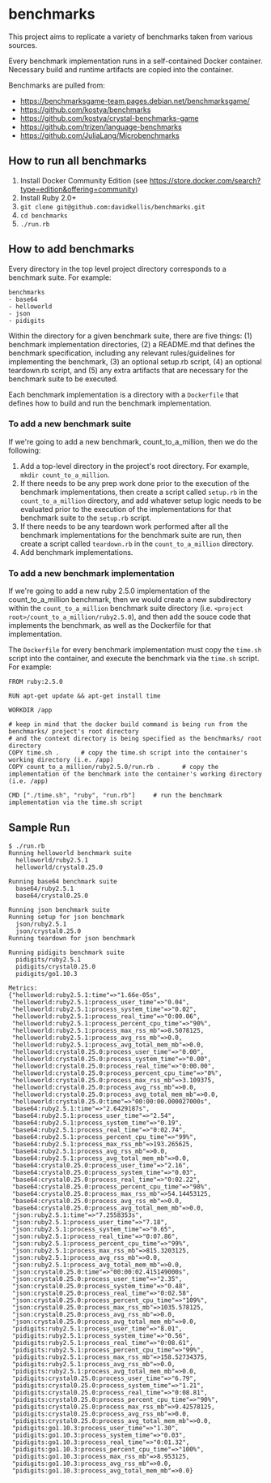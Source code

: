 # benchmarks

This project aims to replicate a variety of benchmarks taken from various sources.

Every benchmark implementation runs in a self-contained Docker container. Necessary build and runtime artifacts are copied into the container.

Benchmarks are pulled from:
- https://benchmarksgame-team.pages.debian.net/benchmarksgame/
- https://github.com/kostya/benchmarks
- https://github.com/kostya/crystal-benchmarks-game
- https://github.com/trizen/language-benchmarks
- https://github.com/JuliaLang/Microbenchmarks


## How to run all benchmarks

1. Install Docker Community Edition (see https://store.docker.com/search?type=edition&offering=community)
2. Install Ruby 2.0+
3. `git clone git@github.com:davidkellis/benchmarks.git`
4. `cd benchmarks`
5. `./run.rb`


## How to add benchmarks

Every directory in the top level project directory corresponds to a benchmark suite. For example:
```
benchmarks
- base64
- helloworld
- json
- pidigits
```

Within the directory for a given benchmark suite, there are five things: (1) benchmark implementation directories, (2) a README.md that defines the benchmark specification, including any relevant rules/guidelines for implementing the benchmark, (3) an optional setup.rb script, (4) an optional teardown.rb script, and (5) any extra artifacts that are necessary for the benchmark suite to be executed.

Each benchmark implementation is a directory with a `Dockerfile` that defines how to build and run the benchmark implementation.

### To add a new benchmark suite

If we're going to add a new benchmark, count_to_a_million, then we do the following:

1. Add a top-level directory in the project's root directory. For example, `mkdir count_to_a_million`.
2. If there needs to be any prep work done prior to the execution of the benchmark implementations, then create a script called `setup.rb` in the `count_to_a_million` directory, and add whatever setup logic needs to be evaluated prior to the execution of the implementations for that benchmark suite to the `setup.rb` script.
3. If there needs to be any teardown work performed after all the benchmark implementations for the benchmark suite are run, then create a script called `teardown.rb` in the `count_to_a_million` directory.
4. Add benchmark implementations.

### To add a new benchmark implementation

If we're going to add a new ruby 2.5.0 implementation of the count_to_a_million benchmark, then we would create a new subdirectory within the `count_to_a_million` benchmark suite directory (i.e. `<project root>/count_to_a_million/ruby2.5.0`), and then add the souce code that implements the benchmark, as well as the Dockerfile for that implementation.

The `Dockerfile` for every benchmark implementation must copy the `time.sh` script into the container, and execute the benchmark via the `time.sh` script. For example:
```
FROM ruby:2.5.0

RUN apt-get update && apt-get install time

WORKDIR /app

# keep in mind that the docker build command is being run from the benchmarks/ project's root directory
# and the context directory is being specified as the benchmarks/ root directory
COPY time.sh .      # copy the time.sh script into the container's working directory (i.e. /app)
COPY count_to_a_million/ruby2.5.0/run.rb .      # copy the implementation of the benchmark into the container's working directory (i.e. /app)

CMD ["./time.sh", "ruby", "run.rb"]     # run the benchmark implementation via the time.sh script
```

## Sample Run

```
$ ./run.rb
Running helloworld benchmark suite
  helloworld/ruby2.5.1
  helloworld/crystal0.25.0

Running base64 benchmark suite
  base64/ruby2.5.1
  base64/crystal0.25.0

Running json benchmark suite
Running setup for json benchmark
  json/ruby2.5.1
  json/crystal0.25.0
Running teardown for json benchmark

Running pidigits benchmark suite
  pidigits/ruby2.5.1
  pidigits/crystal0.25.0
  pidigits/go1.10.3

Metrics:
{"helloworld:ruby2.5.1:time"=>"1.66e-05s",
 "helloworld:ruby2.5.1:process_user_time"=>"0.04",
 "helloworld:ruby2.5.1:process_system_time"=>"0.02",
 "helloworld:ruby2.5.1:process_real_time"=>"0:00.06",
 "helloworld:ruby2.5.1:process_percent_cpu_time"=>"90%",
 "helloworld:ruby2.5.1:process_max_rss_mb"=>8.5078125,
 "helloworld:ruby2.5.1:process_avg_rss_mb"=>0.0,
 "helloworld:ruby2.5.1:process_avg_total_mem_mb"=>0.0,
 "helloworld:crystal0.25.0:process_user_time"=>"0.00",
 "helloworld:crystal0.25.0:process_system_time"=>"0.00",
 "helloworld:crystal0.25.0:process_real_time"=>"0:00.00",
 "helloworld:crystal0.25.0:process_percent_cpu_time"=>"0%",
 "helloworld:crystal0.25.0:process_max_rss_mb"=>3.109375,
 "helloworld:crystal0.25.0:process_avg_rss_mb"=>0.0,
 "helloworld:crystal0.25.0:process_avg_total_mem_mb"=>0.0,
 "helloworld:crystal0.25.0:time"=>"00:00:00.000027000s",
 "base64:ruby2.5.1:time"=>"2.6429187s",
 "base64:ruby2.5.1:process_user_time"=>"2.54",
 "base64:ruby2.5.1:process_system_time"=>"0.19",
 "base64:ruby2.5.1:process_real_time"=>"0:02.74",
 "base64:ruby2.5.1:process_percent_cpu_time"=>"99%",
 "base64:ruby2.5.1:process_max_rss_mb"=>193.265625,
 "base64:ruby2.5.1:process_avg_rss_mb"=>0.0,
 "base64:ruby2.5.1:process_avg_total_mem_mb"=>0.0,
 "base64:crystal0.25.0:process_user_time"=>"2.16",
 "base64:crystal0.25.0:process_system_time"=>"0.03",
 "base64:crystal0.25.0:process_real_time"=>"0:02.22",
 "base64:crystal0.25.0:process_percent_cpu_time"=>"98%",
 "base64:crystal0.25.0:process_max_rss_mb"=>54.14453125,
 "base64:crystal0.25.0:process_avg_rss_mb"=>0.0,
 "base64:crystal0.25.0:process_avg_total_mem_mb"=>0.0,
 "json:ruby2.5.1:time"=>"7.2558353s",
 "json:ruby2.5.1:process_user_time"=>"7.18",
 "json:ruby2.5.1:process_system_time"=>"0.65",
 "json:ruby2.5.1:process_real_time"=>"0:07.86",
 "json:ruby2.5.1:process_percent_cpu_time"=>"99%",
 "json:ruby2.5.1:process_max_rss_mb"=>815.3203125,
 "json:ruby2.5.1:process_avg_rss_mb"=>0.0,
 "json:ruby2.5.1:process_avg_total_mem_mb"=>0.0,
 "json:crystal0.25.0:time"=>"00:00:02.415149000s",
 "json:crystal0.25.0:process_user_time"=>"2.35",
 "json:crystal0.25.0:process_system_time"=>"0.48",
 "json:crystal0.25.0:process_real_time"=>"0:02.58",
 "json:crystal0.25.0:process_percent_cpu_time"=>"109%",
 "json:crystal0.25.0:process_max_rss_mb"=>1035.578125,
 "json:crystal0.25.0:process_avg_rss_mb"=>0.0,
 "json:crystal0.25.0:process_avg_total_mem_mb"=>0.0,
 "pidigits:ruby2.5.1:process_user_time"=>"8.01",
 "pidigits:ruby2.5.1:process_system_time"=>"0.56",
 "pidigits:ruby2.5.1:process_real_time"=>"0:08.61",
 "pidigits:ruby2.5.1:process_percent_cpu_time"=>"99%",
 "pidigits:ruby2.5.1:process_max_rss_mb"=>158.52734375,
 "pidigits:ruby2.5.1:process_avg_rss_mb"=>0.0,
 "pidigits:ruby2.5.1:process_avg_total_mem_mb"=>0.0,
 "pidigits:crystal0.25.0:process_user_time"=>"6.79",
 "pidigits:crystal0.25.0:process_system_time"=>"1.21",
 "pidigits:crystal0.25.0:process_real_time"=>"0:08.81",
 "pidigits:crystal0.25.0:process_percent_cpu_time"=>"90%",
 "pidigits:crystal0.25.0:process_max_rss_mb"=>9.42578125,
 "pidigits:crystal0.25.0:process_avg_rss_mb"=>0.0,
 "pidigits:crystal0.25.0:process_avg_total_mem_mb"=>0.0,
 "pidigits:go1.10.3:process_user_time"=>"1.30",
 "pidigits:go1.10.3:process_system_time"=>"0.03",
 "pidigits:go1.10.3:process_real_time"=>"0:01.32",
 "pidigits:go1.10.3:process_percent_cpu_time"=>"100%",
 "pidigits:go1.10.3:process_max_rss_mb"=>8.953125,
 "pidigits:go1.10.3:process_avg_rss_mb"=>0.0,
 "pidigits:go1.10.3:process_avg_total_mem_mb"=>0.0}
```